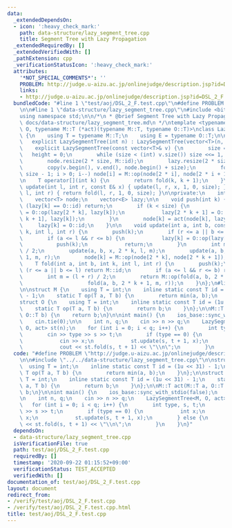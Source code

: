 ```yaml
---
data:
  _extendedDependsOn:
  - icon: ':heavy_check_mark:'
    path: data-structure/lazy_segment_tree.cpp
    title: Segment Tree with Lazy Propagation
  _extendedRequiredBy: []
  _extendedVerifiedWith: []
  _pathExtension: cpp
  _verificationStatusIcon: ':heavy_check_mark:'
  attributes:
    '*NOT_SPECIAL_COMMENTS*': ''
    PROBLEM: http://judge.u-aizu.ac.jp/onlinejudge/description.jsp?id=DSL_2_F
    links:
    - http://judge.u-aizu.ac.jp/onlinejudge/description.jsp?id=DSL_2_F
  bundledCode: "#line 1 \"test/aoj/DSL_2_F.test.cpp\"\n#define PROBLEM \"http://judge.u-aizu.ac.jp/onlinejudge/description.jsp?id=DSL_2_F\"\
    \n\n#line 1 \"data-structure/lazy_segment_tree.cpp\"\n#include <bits/stdc++.h>\n\
    using namespace std;\n\n/*\n * @brief Segment Tree with Lazy Propagation\n * @docs\
    \ docs/data-structure/lazy_segment_tree.md\n */\ntemplate <typename M, typename\
    \ O, typename M::T (*act)(typename M::T, typename O::T)>\nclass LazySegmentTree\
    \ {\n    using T = typename M::T;\n    using E = typename O::T;\n\npublic:\n \
    \   explicit LazySegmentTree(int n) : LazySegmentTree(vector<T>(n, M::id)) {}\n\
    \    explicit LazySegmentTree(const vector<T>& v) {\n        size = 1;\n     \
    \   height = 0;\n        while (size < (int) v.size()) size <<= 1, height++;\n\
    \        node.resize(2 * size, M::id);\n        lazy.resize(2 * size, O::id);\n\
    \        copy(v.begin(), v.end(), node.begin() + size);\n        for (int i =\
    \ size - 1; i > 0; i--) node[i] = M::op(node[2 * i], node[2 * i + 1]);\n    }\n\
    \n    T operator[](int k) {\n        return fold(k, k + 1);\n    }\n\n    void\
    \ update(int l, int r, const E& x) { update(l, r, x, 1, 0, size); }\n\n    T fold(int\
    \ l, int r) { return fold(l, r, 1, 0, size); }\n\nprivate:\n    int size, height;\n\
    \    vector<T> node;\n    vector<E> lazy;\n\n    void push(int k) {\n        if\
    \ (lazy[k] == O::id) return;\n        if (k < size) {\n            lazy[2 * k]\
    \ = O::op(lazy[2 * k], lazy[k]);\n            lazy[2 * k + 1] = O::op(lazy[2 *\
    \ k + 1], lazy[k]);\n        }\n        node[k] = act(node[k], lazy[k]);\n   \
    \     lazy[k] = O::id;\n    }\n\n    void update(int a, int b, const E& x, int\
    \ k, int l, int r) {\n        push(k);\n        if (r <= a || b <= l) return;\n\
    \        if (a <= l && r <= b) {\n            lazy[k] = O::op(lazy[k], x);\n \
    \           push(k);\n            return;\n        }\n        int m = (l + r)\
    \ / 2;\n        update(a, b, x, 2 * k, l, m);\n        update(a, b, x, 2 * k +\
    \ 1, m, r);\n        node[k] = M::op(node[2 * k], node[2 * k + 1]);\n    }\n\n\
    \    T fold(int a, int b, int k, int l, int r) {\n        push(k);\n        if\
    \ (r <= a || b <= l) return M::id;\n        if (a <= l && r <= b) return node[k];\n\
    \        int m = (l + r) / 2;\n        return M::op(fold(a, b, 2 * k, l, m),\n\
    \                     fold(a, b, 2 * k + 1, m, r));\n    }\n};\n#line 4 \"test/aoj/DSL_2_F.test.cpp\"\
    \n\nstruct M {\n    using T = int;\n    inline static const T id = (1u << 31)\
    \ - 1;\n    static T op(T a, T b) {\n        return min(a, b);\n    }\n};\n\n\
    struct O {\n    using T = int;\n    inline static const T id = (1u << 31) - 1;\n\
    \    static T op(T a, T b) {\n        return b;\n    }\n};\n\nM::T act(M::T a,\
    \ O::T b) {\n    return b;\n}\n\nint main() {\n    ios_base::sync_with_stdio(false);\n\
    \    cin.tie(0);\n\n    int n, q;\n    cin >> n >> q;\n    LazySegmentTree<M,\
    \ O, act> st(n);\n    for (int i = 0; i < q; i++) {\n        int type, s, t;\n\
    \        cin >> type >> s >> t;\n        if (type == 0) {\n            int x;\n\
    \            cin >> x;\n            st.update(s, t + 1, x);\n        } else {\n\
    \            cout << st.fold(s, t + 1) << \"\\n\";\n        }\n    }\n}\n"
  code: "#define PROBLEM \"http://judge.u-aizu.ac.jp/onlinejudge/description.jsp?id=DSL_2_F\"\
    \n\n#include \"../../data-structure/lazy_segment_tree.cpp\"\n\nstruct M {\n  \
    \  using T = int;\n    inline static const T id = (1u << 31) - 1;\n    static\
    \ T op(T a, T b) {\n        return min(a, b);\n    }\n};\n\nstruct O {\n    using\
    \ T = int;\n    inline static const T id = (1u << 31) - 1;\n    static T op(T\
    \ a, T b) {\n        return b;\n    }\n};\n\nM::T act(M::T a, O::T b) {\n    return\
    \ b;\n}\n\nint main() {\n    ios_base::sync_with_stdio(false);\n    cin.tie(0);\n\
    \n    int n, q;\n    cin >> n >> q;\n    LazySegmentTree<M, O, act> st(n);\n \
    \   for (int i = 0; i < q; i++) {\n        int type, s, t;\n        cin >> type\
    \ >> s >> t;\n        if (type == 0) {\n            int x;\n            cin >>\
    \ x;\n            st.update(s, t + 1, x);\n        } else {\n            cout\
    \ << st.fold(s, t + 1) << \"\\n\";\n        }\n    }\n}"
  dependsOn:
  - data-structure/lazy_segment_tree.cpp
  isVerificationFile: true
  path: test/aoj/DSL_2_F.test.cpp
  requiredBy: []
  timestamp: '2020-09-22 01:15:52+09:00'
  verificationStatus: TEST_ACCEPTED
  verifiedWith: []
documentation_of: test/aoj/DSL_2_F.test.cpp
layout: document
redirect_from:
- /verify/test/aoj/DSL_2_F.test.cpp
- /verify/test/aoj/DSL_2_F.test.cpp.html
title: test/aoj/DSL_2_F.test.cpp
---
```

